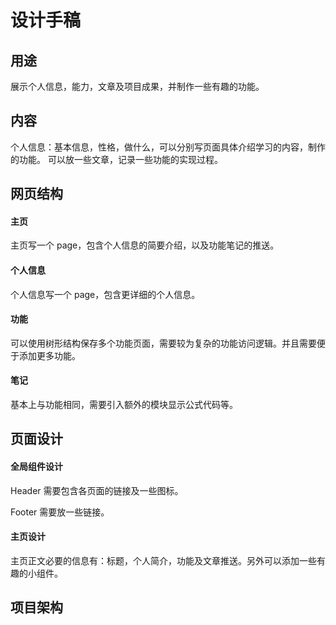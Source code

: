 # 设计手稿

## 用途

展示个人信息，能力，文章及项目成果，并制作一些有趣的功能。

## 内容

个人信息：基本信息，性格，做什么，可以分别写页面具体介绍学习的内容，制作的功能。
可以放一些文章，记录一些功能的实现过程。

## 网页结构

#### 主页
主页写一个 page，包含个人信息的简要介绍，以及功能笔记的推送。

#### 个人信息
个人信息写一个 page，包含更详细的个人信息。

#### 功能
可以使用树形结构保存多个功能页面，需要较为复杂的功能访问逻辑。并且需要便于添加更多功能。

#### 笔记
基本上与功能相同，需要引入额外的模块显示公式代码等。

## 页面设计

#### 全局组件设计

Header 需要包含各页面的链接及一些图标。

Footer 需要放一些链接。

#### 主页设计

主页正文必要的信息有：标题，个人简介，功能及文章推送。另外可以添加一些有趣的小组件。

## 项目架构
